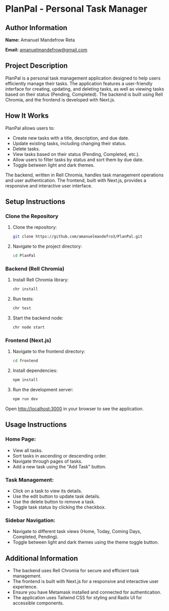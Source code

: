 # PlanPal - Personal Task Manager

## Author Information

**Name:** Amanuel Mandefrow Reta

**Email:** amanuelmandefrow@gmail.com

## Project Description

PlanPal is a personal task management application designed to help users efficiently manage their tasks. The application features a user-friendly interface for creating, updating, and deleting tasks, as well as viewing tasks based on their status (Pending, Completed). The backend is built using Rell Chromia, and the frontend is developed with Next.js.

## How It Works

PlanPal allows users to:

- Create new tasks with a title, description, and due date.
- Update existing tasks, including changing their status.
- Delete tasks.
- View tasks based on their status (Pending, Completed, etc.).
- Allow users to filter tasks by status and sort them by due date.
- Toggle between light and dark themes.

The backend, written in Rell Chromia, handles task management operations and user authentication. The frontend, built with Next.js, provides a responsive and interactive user interface.

## Setup Instructions

### Clone the Repository

1. Clone the repository:
   ```sh
   git clone https://github.com/amanuelmandefro3/PlanPal.git
   ```
2. Navigate to the project directory:
   ```sh
   cd PlanPal
   ```

### Backend (Rell Chromia)

1. Install Rell Chromia library:
   ```sh
   chr install
   ```
2. Run tests:
   ```sh
   chr test
   ```
3. Start the backend node:
   ```sh
   chr node start
   ```

### Frontend (Next.js)

1. Navigate to the frontend directory:
   ```sh
   cd frontend
   ```
2. Install dependencies:
   ```sh
   npm install
   ```
3. Run the development server:
   ```sh
   npm run dev
   ```

Open [http://localhost:3000](http://localhost:3000) in your browser to see the application.

## Usage Instructions

### Home Page:

- View all tasks.
- Sort tasks in ascending or descending order.
- Navigate through pages of tasks.
- Add a new task using the "Add Task" button.

### Task Management:

- Click on a task to view its details.
- Use the edit button to update task details.
- Use the delete button to remove a task.
- Toggle task status by clicking the checkbox.

### Sidebar Navigation:

- Navigate to different task views (Home, Today, Coming Days, Completed, Pending).
- Toggle between light and dark themes using the theme toggle button.

## Additional Information

- The backend uses Rell Chromia for secure and efficient task management.
- The frontend is built with Next.js for a responsive and interactive user experience.
- Ensure you have Metamask installed and connected for authentication.
- The application uses Tailwind CSS for styling and Radix UI for accessible components.

